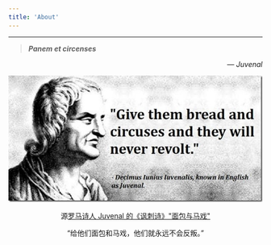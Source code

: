 ```yaml
---
title: 'About'
---
```


<!--
This content will be displayed at the top of the index page.
You can leave this empty if you don't want to show any content.
-->


---

> _**Panem et circenses**_
<div style="text-align: right;">— <cite>Juvenal</cite></div>

![Bread and Cricuses](../posts/_assets/breadandcircuses-index.jpg)

<div style="text-align: center;">

源[罗马诗人 Juvenal 的《讽刺诗》"面包与马戏"](https://en.wikipedia.org/wiki/Bread_and_circuses)

“给他们面包和马戏，他们就永远不会反叛。”

</div>